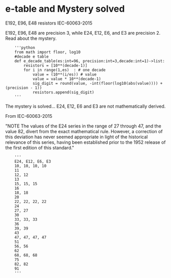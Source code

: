 # e-table and Mystery solved
E192, E96, E48 resistors IEC-60063-2015



E192, E96, E48 are precision 3, while E24, E12, E6, and E3 are precision 2. Read about the mystery.  

        '''python
        from math import floor, log10
        #decade e table
        def e_decade_table(es:int=96, precision:int=3,decade:int=1)->list:
            resistors = [10**(decade-1)]
            for i in range(1,es)  : # one decade
                value = (10**(i/es)) # value
                value = value * 10**(decade-1)
                sig_digit = round(value, -int(floor(log10(abs(value)))) + (precision - 1))        
                resistors.append(sig_digit)
        '''
The mystery is solved... E24, E12, E6 and E3 are not mathematically derived.

From IEC-60063-2015

"NOTE The values of the E24 series in the range of 27 through 47, and the value 82, divert from the exact mathematical rule. However, a correction of this deviation has never seemed appropriate in light of the historical relevance of this series, having been established prior to the 1952 release of the first edition of this standard."

        '''
        E24, E12, E6, E3
        10, 10, 10, 10
        11
        12, 12
        13
        15, 15, 15
        16
        18, 18
        20
        22, 22, 22, 22
        24
        27, 27
        30
        33, 33, 33
        36
        39, 39
        43
        47, 47, 47, 47
        51
        56, 56
        62
        68, 68, 68
        75
        82, 82
        91
        '''
        

